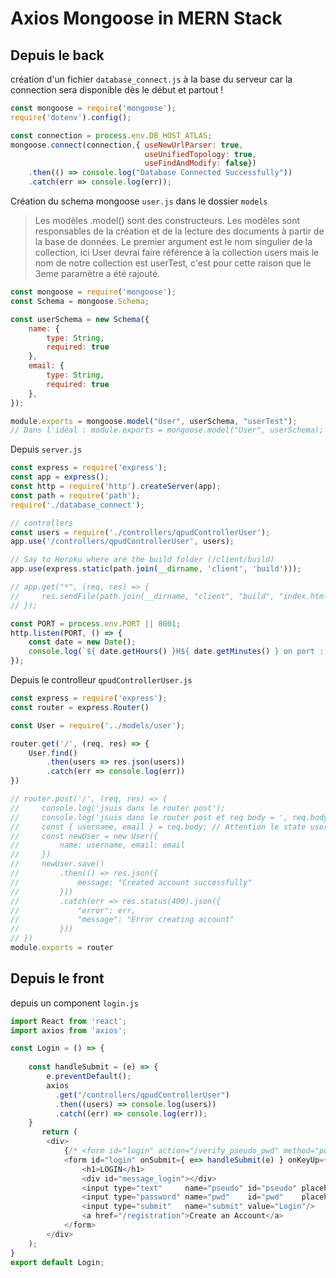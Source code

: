 # Axios Mongoose in MERN Stack

## Depuis le back

création d'un fichier `database_connect.js` à la base du serveur car la connection sera disponible dès le début et partout !

````javascript
const mongoose = require('mongoose');
require('dotenv').config();

const connection = process.env.DB_HOST_ATLAS;
mongoose.connect(connection,{ useNewUrlParser: true,
                              useUnifiedTopology: true,
                              useFindAndModify: false})
    .then(() => console.log("Database Connected Successfully"))
    .catch(err => console.log(err));
````

Création du schema mongoose `user.js` dans le dossier `models`

> Les modèles .model() sont des constructeurs.
  Les modèles sont responsables de la création et de la lecture des documents à partir de la base de données.
  Le premier argument est le nom singulier de la collection, ici User devrai faire référence à la collection users mais le nom de notre collection est userTest, c'est pour cette raison que le 3eme paramètre a été rajouté.

````javascript
const mongoose = require('mongoose');
const Schema = mongoose.Schema;

const userSchema = new Schema({
    name: {
        type: String,
        required: true
    },
    email: {
        type: String,
        required: true
    },
});

module.exports = mongoose.model("User", userSchema, "userTest");
// Dans l'idéal : module.exports = mongoose.model("User", userSchema);
````

Depuis `server.js`

````javascript
const express = require('express');
const app = express();
const http = require('http').createServer(app);
const path = require('path');
require('./database_connect');

// controllers
const users = require('./controllers/qpudControllerUser');
app.use('/controllers/qpudControllerUser', users);

// Say to Heroku where are the build folder (/client/build)
app.use(express.static(path.join(__dirname, 'client', 'build')));

// app.get("*", (req, res) => {
//     res.sendFile(path.join(__dirname, "client", "build", "index.html"));
// });

const PORT = process.env.PORT || 8001;
http.listen(PORT, () => {
    const date = new Date();
    console.log(`${ date.getHours() }H${ date.getMinutes() } on port : ${ PORT }`);
});
````

Depuis le controlleur `qpudControllerUser.js`

````javascript
const express = require('express');
const router = express.Router()

const User = require('../models/user');

router.get('/', (req, res) => {
    User.find()
        .then(users => res.json(users))
        .catch(err => console.log(err))
})

// router.post('/', (req, res) => {
//     console.log('jsuis dans le router post');
//     console.log('jsuis dans le router post et req body = ', req.body);
//     const { username, email } = req.body; // Attention le state username ne correspond pas au name de la bdd
//     const newUser = new User({
//         name: username, email: email
//     })
//     newUser.save()
//         .then(() => res.json({
//             message: "Created account successfully"
//         }))
//         .catch(err => res.status(400).json({
//             "error": err,
//             "message": "Error creating account"
//         }))
// })
module.exports = router 
````

## Depuis le front

depuis un component `login.js`

````javascript
import React from 'react';
import axios from 'axios';

const Login = () => {
        
    const handleSubmit = (e) => {
        e.preventDefault();     
        axios
          .get("/controllers/qpudControllerUser")
          .then((users) => console.log(users))
          .catch((err) => console.log(err)); 
    }
       return (
        <div>
            {/* <form id="login" action="/verify_pseudo_pwd" method="post"> */}
            <form id="login" onSubmit={ e=> handleSubmit(e) } onKeyUp={ handleKeyUp }>
                <h1>LOGIN</h1>
                <div id="message_login"></div>
                <input type="text"     name="pseudo" id="pseudo" placeholder="Pseudo" autoComplete="off" spellCheck="false" />
                <input type="password" name="pwd"    id="pwd"    placeholder="Password"/>
                <input type="submit"   name="submit" value="Login"/>
                <a href="/registration">Create an Account</a>
            </form>
        </div>
    );
}
export default Login;
````
